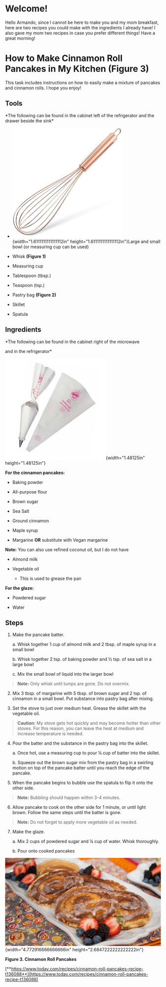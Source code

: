 # Welcome! 

Hello Armando, since I cannot be here to make you and my mom breakfast,
here are two recipes you could make with the ingredients I already have!
I also gave my mom two recipes in case you prefer different things! Have
a great morning!

# How to Make Cinnamon Roll Pancakes in My Kitchen **(Figure 3)** 

This task includes instructions on how to easily make a mixture of
pancakes and cinnamon rolls. I hope you enjoy!

## Tools 

\*The following can be found in the cabinet left of the refrigerator and
the drawer beside the sink\*

-   ![](images/media/image1.jpeg){width="1.6111111111111112in"
    height="1.6111111111111112in"}Large and small bowl (or measuring cup
    can be used)

-   Whisk **(Figure 1)**

-   Measuring cup

-   Tablespoon (tbsp.)

-   Teaspoon (tsp.)

-   Pastry bag **(Figure 2)**

-   Skillet

-   Spatula

## Ingredients 

\*The following can be found in the cabinet right of the microwave

and in the refrigerator\*

![](images/media/image2.jpeg){width="1.48125in" height="1.48125in"}

**For the cinnamon pancakes:**

-   Baking powder

-   All-purpose flour

-   Brown sugar

-   Sea Salt

-   Ground cinnamon

-   Maple syrup

-   Margarine **OR** substitute with Vegan margarine

**Note:** You can also use refined coconut oil, but I do not have

-   Almond milk

-   Vegetable oil

    -   This is used to grease the pan

**For the glaze:**

-   Powdered sugar

-   Water

## Steps 

1.  Make the pancake batter.

    a.  Whisk together 1 cup of almond milk and 2 tbsp. of maple syrup
        in a small bowl

    b.  Whisk together 2 tsp. of baking powder and ½ tsp. of sea salt in
        a large bowl

    c.  Mix the small bowl of liquid into the larger bowl

> **Note:** Only whisk until lumps are gone. Do not overmix.

2.  Mix 3 tbsp. of margarine with 5 tbsp. of brown sugar and 2 tsp. of
    cinnamon in a small bowl. Put substance into pastry bag after
    mixing.

3.  Set the stove to just over medium heat. Grease the skillet with the
    vegetable oil.

> **Caution:** My stove gets hot quickly and may become hotter than
> other stoves. For this reason, you can leave the heat at medium and
> increase temperature is needed.

4.  Pour the batter and the substance in the pastry bag into the
    skillet.

    a.  Once hot, use a measuring cup to pour ¼ cup of batter into the
        skillet.

    b.  Squeeze out the brown sugar mix from the pastry bag in a
        swirling motion on top of the pancake batter until you reach the
        edge of the pancake.

5.  When the pancake begins to bubble use the spatula to flip it onto
    the other side.

> **Note:** Bubbling should happen within 3-4 minutes.

6.  Allow pancake to cook on the other side for 1 minute, or until light
    brown. Follow the same steps until the batter is gone.

> **Note:** Do not forget to apply more vegetable oil as needed.

7.  Make the glaze.

    a.  Mix 2 cups of powdered sugar and ¼ cup of water. Whisk
        thoroughly.

    b.  Pour onto cooked pancakes

![](images/media/image3.jpeg){width="4.772916666666666in"
height="2.6847222222222222in"}

**Figure 3. Cinnamon Roll Pancakes**

[**https://www.today.com/recipes/cinnamon-roll-pancakes-recipe-t136088**](https://www.today.com/recipes/cinnamon-roll-pancakes-recipe-t136088)